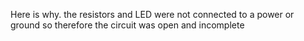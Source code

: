 Here is why.
the resistors and LED were not connected to a power or ground so therefore the circuit was open and incomplete
